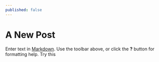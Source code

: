 ```yaml
---
published: false
---
```


# A New Post

Enter text in [Markdown](http://daringfireball.net/projects/markdown/). Use the toolbar above, or click the **?** button for formatting help.
Try this
